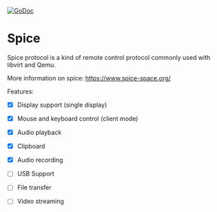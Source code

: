 [![GoDoc](https://godoc.org/github.com/Shells-com/spice?status.svg)](https://godoc.org/github.com/Shells-com/spice)

# Spice

Spice protocol is a kind of remote control protocol commonly used with libvirt
and Qemu.

More information on spice: https://www.spice-space.org/

Features:

* [x] Display support (single display)
* [x] Mouse and keyboard control (client mode)
* [x] Audio playback
* [x] Clipboard
* [x] Audio recording
* [ ] USB Support
* [ ] File transfer
* [ ] Video streaming

